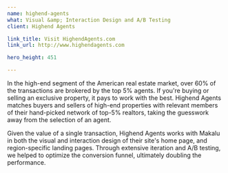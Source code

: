 ```yaml
---
name: highend-agents
what: Visual &amp; Interaction Design and A/B Testing
client: Highend Agents

link_title: Visit HighendAgents.com
link_url: http://www.highendagents.com

hero_height: 451

---
```


In the high-end segment of the American real estate market, over 60% of the transactions are brokered by the top 5% agents. If you're buying or selling an exclusive property, it pays to work with the best. Highend Agents matches buyers and sellers of high-end properties with relevant members of their hand-picked network of top-5% realtors, taking the guesswork away from the selection of an agent.

Given the value of a single transaction, Highend Agents works with Makalu in both the visual and interaction design of their site's home page, and region-specific landing pages. Through extensive iteration and A/B testing, we helped to optimize the conversion funnel, ultimately doubling the performance. 

